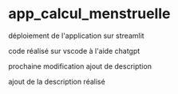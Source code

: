 # app_calcul_menstruelle

déploiement de l'application sur streamlit

code réalisé sur vscode à l'aide chatgpt

prochaine modification ajout de description 

ajout de la description réalisé

